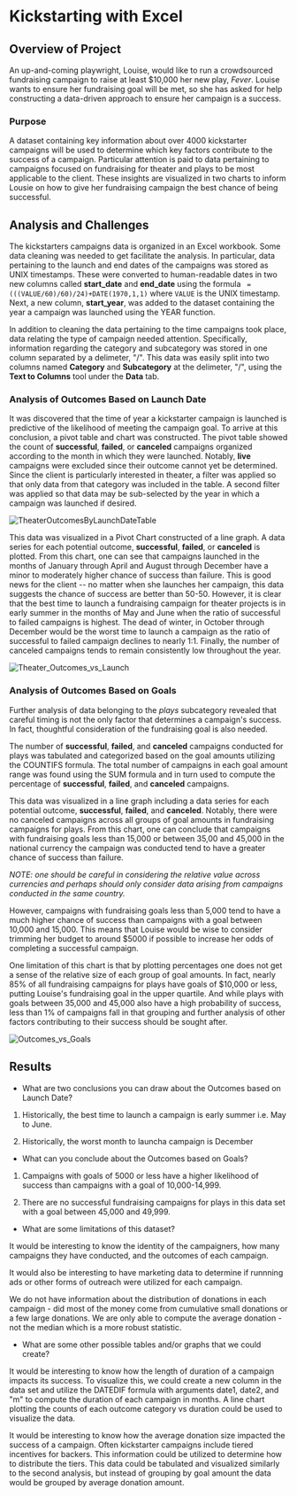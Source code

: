 # Kickstarting with Excel

## Overview of Project

An up-and-coming playwright, Louise, would like to run a crowdsourced fundraising campaign to raise at least $10,000 her new play, *Fever*. Louise wants to ensure her fundraising goal will be met, so she has asked for help constructing a data-driven approach to ensure her campaign is a success. 

### Purpose

A dataset containing key information about over 4000 kickstarter campaigns will be used to determine which key factors contribute to the success of a campaign. Particular attention is paid to data pertaining to campaigns focused on fundraising for theater and plays to be most applicable to the client. These insights are visualized in two charts to inform Lousie on how to give her fundraising campaign the best chance of being successful.

## Analysis and Challenges

The kickstarters campaigns data is organized in an Excel workbook. Some data cleaning was needed to get facilitate the analysis. In particular, data pertaining to the launch and end dates of the campaigns was stored as UNIX timestamps. These were converted to human-readable dates in two new columns called **start_date** and **end_date** using the formula ``` =(((VALUE/60)/60)/24)+DATE(1970,1,1)``` where ```VALUE``` is the UNIX timestamp. Next, a new column, **start_year**, was added to the dataset containing the year a campaign was launched using the YEAR function. 

In addition to cleaning the data pertaining to the time campaigns took place, data relating the type of campaign needed attention. Specifically, information regarding the category and subcategory was stored in one column separated by a delimeter, "/". This data was easily split into two columns named **Category** and **Subcategory** at the delimeter, "/", using the **Text to Columns** tool under the **Data** tab.

### Analysis of Outcomes Based on Launch Date

It was discovered that the time of year a kickstarter campaign is launched is predictive of the likelihood of meeting the campaign goal. To arrive at this conclusion, a pivot table and chart was constructed. The pivot table showed the count of **successful**, **failed**, or **canceled** campaigns organized according to the month in which they were launched. Notably, **live** campaigns were excluded since their outcome cannot yet be determined.  Since the client is particularly interested in theater, a filter was applied so that only data from that category was included in the table. A second filter was applied so that data may be sub-selected by the year in which a campaign was launched if desired.

![TheaterOutcomesByLaunchDateTable](https://user-images.githubusercontent.com/87917568/188524829-c2e6f140-4a5c-49ac-a0eb-b1352e56b64d.png)


This data was visualized in a Pivot Chart constructed of a line graph. A data series for each potential outcome, **successful**, **failed**, or **canceled** is plotted. From this chart, one can see that campaigns launched in the months of January through April and August through December have a minor to moderately higher chance of success than failure. This is good news for the client -- no matter when she launches her campaign, this data suggests the chance of success are better than 50-50. However, it is clear that the best time to launch a fundraising campaign for theater projects is in early summer in the months of May and June when the ratio of successful to failed campaigns is highest. The dead of winter, in October through December would be the worst time to launch a campaign as the ratio of successful to failed campaign declines to nearly 1:1. Finally, the number of canceled campaigns tends to remain consistently low throughout the year.

![Theater_Outcomes_vs_Launch](https://user-images.githubusercontent.com/87917568/188524884-d6ca6a0f-1878-489e-90e8-d47a9759e008.png)


### Analysis of Outcomes Based on Goals

Further analysis of data belonging to the *plays* subcategory revealed that careful timing is not the only factor that determines a campaign's success. In fact, thoughtful consideration of the fundraising goal is also needed.

The number of **successful**, **failed**, and **canceled** campaigns conducted for plays was tabulated and categorized based on the goal amounts utilizing the COUNTIFS formula. The total number of campaigns in each goal amount range was found using the SUM formula and in turn used to compute the percentage of **successful**, **failed**, and **canceled** campaigns. 

This data was visualized in a line graph including a data series for each potential outcome, **successful**, **failed**, and **canceled**. Notably, there were no canceled campaigns across all groups of goal amounts in fundraising campaigns for plays. From this chart, one can conclude that campaigns with fundraising goals less than 15,000 or between 35,00 and 45,000 in the national currency the campaign was conducted tend to have a greater chance of success than failure.


*NOTE: one should be careful in considering the relative value across currencies and perhaps should only consider data arising from campaigns conducted in the same country.*


However, campaigns with fundraising goals less than 5,000 tend to have a much higher chance of success than campaigns with a goal between 10,000 and 15,000. This means that Louise would be wise to consider trimming her budget to around $5000 if possible to increase her odds of completing a successful campaign.

One limitation of this chart is that by plotting percentages one does not get a sense of the relative size of each group of goal amounts. In fact, nearly 85% of all fundraising campaigns for plays have goals of $10,000 or less, putting Louise's fundraising goal in the upper quartile. And while plays with goals between 35,000 and 45,000 also have a high probability of success, less than 1% of campaigns fall in that grouping and further analysis of other factors contributing to their success should be sought after.

![Outcomes_vs_Goals](https://user-images.githubusercontent.com/87917568/188524901-b4e7acbc-b84a-465e-884e-f4907a6d2c4d.png)


## Results

- What are two conclusions you can draw about the Outcomes based on Launch Date?

1. Historically, the best time to launch a campaign is early summer i.e. May to June.

2. Historically, the worst month to launcha campaign is December


- What can you conclude about the Outcomes based on Goals?
1. Campaigns with goals of 5000 or less have a higher likelihood of success than campaigns with a goal of 10,000-14,999.

2. There are no successful fundraising campaigns for plays in this data set with a goal between 45,000 and 49,999.

- What are some limitations of this dataset?

It would be interesting to know the identity of the campaigners, how many campaigns they have conducted, and the outcomes of each campaign. 

It would also be interesting to have marketing data to determine if runnning ads or other forms of outreach were utilized for each campaign.  

We do not have information about the distribution of donations in each campaign - did most of the money come from cumulative small donations or a few large donations. We are only able to compute the average donation - not the median which is a more robust statistic.


- What are some other possible tables and/or graphs that we could create?

It would be interesting to know how the length of duration of a campaign impacts its success. To visualize this, we could create a new column in the data set and utilize the DATEDIF formula with arguments date1, date2, and "m" to compute the duration of each campaign in months. A line chart plotting the counts of each outcome category vs duration could be used to visualize the data.

It would be interesting to know how the average donation size impacted the success of a campaign. Often kickstarter campaigns include tiered incentives for backers. This information could be utilized to determine how to distribute the tiers. This data could be tabulated and visualized similarly to the second analysis, but instead of grouping by goal amount the data would be grouped by average donation amount.
